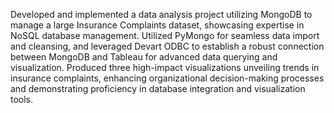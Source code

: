  Developed  and  implemented  a  data  analysis  project  utilizing  MongoDB  to  manage  a  large  Insurance  Complaints  dataset,  showcasing  expertise  in NoSQL  database  management.  Utilized  PyMongo  for  seamless  data  import  and  cleansing,  and  leveraged  Devart  ODBC  to  establish  a  robust connection  between  MongoDB  and  Tableau  for  advanced  data  querying  and  visualization.  Produced  three  high-impact  visualizations  unveiling  trends in  insurance  complaints,  enhancing  organizational  decision-making  processes  and  demonstrating  proficiency  in  database  integration  and  visualization tools. 
